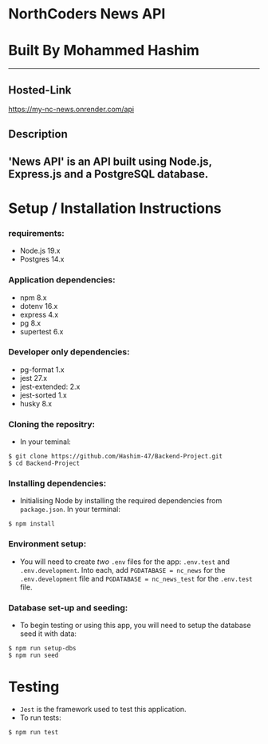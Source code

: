 # **NorthCoders News API**

# **Built By Mohammed Hashim**

---

## **Hosted-Link**

https://my-nc-news.onrender.com/api

## **Description**

## 'News API' is an API built using Node.js, Express.js and a PostgreSQL database.

# **Setup / Installation Instructions**

### **requirements:**

- Node.js 19.x
- Postgres 14.x

### **Application dependencies:**


- npm 8.x
- dotenv 16.x
- express 4.x
- pg 8.x
- supertest 6.x
  
### **Developer only dependencies:**

- pg-format 1.x
- jest 27.x
- jest-extended: 2.x
- jest-sorted 1.x
- husky 8.x
  
### **Cloning the repositry:**
- In your teminal:
```
$ git clone https://github.com/Hashim-47/Backend-Project.git
$ cd Backend-Project
```
### **Installing dependencies:**
- Initialising Node by installing the required dependencies from `package.json`. In your terminal:
```
$ npm install
```
### **Environment setup:**
- You will need to create _two_ `.env` files for the app: `.env.test` and `.env.development`. Into each, add `PGDATABASE = nc_news` for the `.env.development` file and `PGDATABASE = nc_news_test` for the `.env.test` file.
### **Database set-up and seeding:**
- To begin testing or using this app, you will need to setup the database seed it with data:
```
$ npm run setup-dbs
$ npm run seed
```
# **Testing**
- `Jest` is the framework used to test this application.
- To run tests:
```
$ npm run test
```
